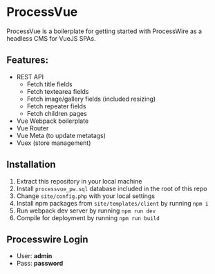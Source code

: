 # ProcessVue

ProcessVue is a boilerplate for getting started with ProcessWire as a headless CMS for VueJS SPAs.

## Features:

- REST API
  - Fetch title fields
  - Fetch textearea fields 
  - Fetch image/gallery fields (included resizing)
  - Fetch repeater fields
  - Fetch children pages
- Vue Webpack boilerplate
- Vue Router
- Vue Meta (to update metatags)
- Vuex (store management)

## Installation

1. Extract this repository in your local machine
2. Install `processvue_pw.sql` database included in the root of this repo
3. Change `site/config.php` with your local settings
4. Install npm packages from `site/templates/client` by running `npm i` 
5. Run webpack dev server by running `npm run dev`
6. Compile for deployment by running `npm run build`

## Processwire Login

- User: **admin**
- Pass: **password**